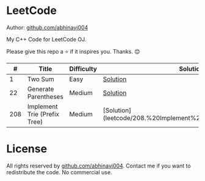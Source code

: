 # LeetCode

Author: [github.com/abhinavj004](https://github.com/abhinavj004)

My C++ Code for LeetCode OJ.

Please give this repo a :star: if it inspires you. Thanks. :blush:

\# | Title | Difficulty | Solution
---|---|---|---
1 | Two Sum | Easy | [Solution](leetcode/1.%20Two%20Sum)
22 | Generate Parentheses | Medium | [Solution](leetcode/22.%20Generate%20Parentheses)
208 | Implement Trie (Prefix Tree)  | Medium | [Solution] (leetcode/208.%20Implement%20Trie%20(Prefix%20Tree))

# License

All rights reserved by [github.com/abhinavj004](https://github.com/abhinavj004). Contact me if you want to redistribute the code. No commercial use.
